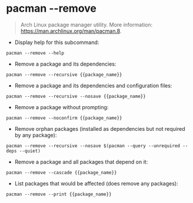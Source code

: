 # pacman --remove

> Arch Linux package manager utility.
> More information: <https://man.archlinux.org/man/pacman.8>.

- Display help for this subcommand:

`pacman --remove --help`

- Remove a package and its dependencies:

`pacman --remove --recursive {{package_name}}`

- Remove a package and its dependencies and configuration files:

`pacman --remove --recursive --nosave {{package_name}}`

- Remove a package without prompting:

`pacman --remove --noconfirm {{package_name}}`

- Remove orphan packages (installed as dependencies but not required by any package):

`pacman --remove --recursive --nosave $(pacman --query --unrequired --deps --quiet)`

- Remove a package and all packages that depend on it:

`pacman --remove --cascade {{package_name}}`

- List packages that would be affected (does remove any packages):

`pacman --remove --print {{package_name}}`
